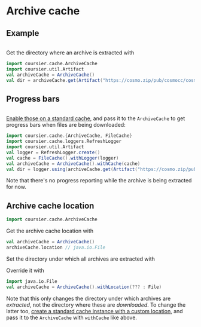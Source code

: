 # Archive cache

## Example

```scala mdoc:reset-object:invisible
```

Get the directory where an archive is extracted with
```scala mdoc:silent
import coursier.cache.ArchiveCache
import coursier.util.Artifact
val archiveCache = ArchiveCache()
val dir = archiveCache.get(Artifact("https://cosmo.zip/pub/cosmocc/cosmocc-3.9.7.zip")).unsafeRun()(archiveCache.cache.ec) // java.io.File
```

## Progress bars

```scala mdoc:reset-object:invisible
```

[Enable those on a standard cache](api-cache.md#progress-bars), and pass it to the `ArchiveCache` to get progress bars
when files are being downloaded:
```scala mdoc:silent
import coursier.cache.{ArchiveCache, FileCache}
import coursier.cache.loggers.RefreshLogger
import coursier.util.Artifact
val logger = RefreshLogger.create()
val cache = FileCache().withLogger(logger)
val archiveCache = ArchiveCache().withCache(cache)
val dir = logger.using(archiveCache.get(Artifact("https://cosmo.zip/pub/cosmocc/cosmocc-3.9.7.zip"))).unsafeRun()(archiveCache.cache.ec) // java.io.File
```

Note that there's no progress reporting while the archive is being extracted for now.

## Archive cache location

```scala mdoc:reset-object:invisible
import coursier.cache.ArchiveCache
```

Get the archive cache location with
```scala mdoc:silent
val archiveCache = ArchiveCache()
archiveCache.location // java.io.File
```

Set the directory under which all archives are extracted with

Override it with
```scala mdoc:compile-only
import java.io.File
val archiveCache = ArchiveCache().withLocation(??? : File)
```

Note that this only changes the directory under which archives are *extracted*, not
the directory where these are *downloaded*. To change the latter too,
[create a standard cache instance with a custom location](api-cache.md#cache-location),
and pass it to the `ArchiveCache` with `withCache` like above.
